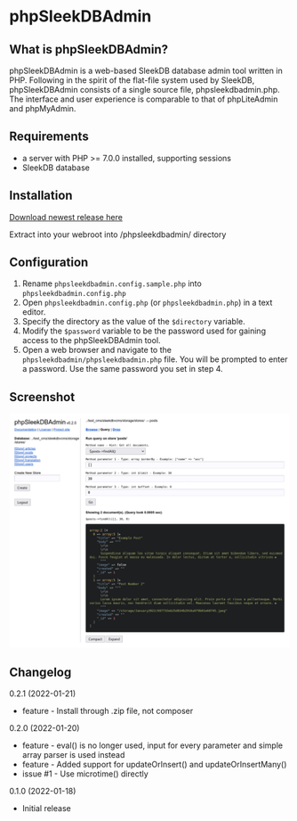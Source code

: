 # phpSleekDBAdmin

## What is phpSleekDBAdmin?

phpSleekDBAdmin is a web-based SleekDB database admin tool written in PHP. Following in the spirit of the flat-file system used by SleekDB, phpSleekDBAdmin consists of a single source file, phpsleekdbadmin.php.  The interface and user experience is comparable to that of phpLiteAdmin and phpMyAdmin.

## Requirements

-   a server with PHP >= 7.0.0 installed, supporting sessions
-   SleekDB database

## Installation

[Download newest release here](https://github.com/galanonym/phpsleekdbadmin/releases/download/v0.2.1/phpsleekdbadmin.zip)

Extract into your webroot into /phpsleekdbadmin/ directory

## Configuration

1.  Rename `phpsleekdbadmin.config.sample.php` into `phpsleekdbadmin.config.php`
2.  Open `phpsleekdbadmin.config.php` (or `phpsleekdbadmin.php`) in
    a text editor.
3.  Specify the directory as the value of the `$directory` variable.
4.  Modify the `$password` variable to be the password used for gaining access
    to the phpSleekDBAdmin tool.
5.  Open a web browser and navigate to the `phpsleekdbadmin/phpsleekdbadmin.php` file. You will be prompted to enter a password. Use the same password you set in step 4.

## Screenshot

![alt text](https://github.com/galanonym/phpsleekdbadmin/blob/main/screenshot.png?raw=true)

## Changelog

0.2.1 (2022-01-21)
- feature - Install through .zip file, not composer 

0.2.0 (2022-01-20)
- feature - eval() is no longer used, input for every parameter and simple array parser is used instead
- feature - Added support for updateOrInsert() and updateOrInsertMany()
- issue #1 - Use microtime() directly

0.1.0 (2022-01-18)
- Initial release

